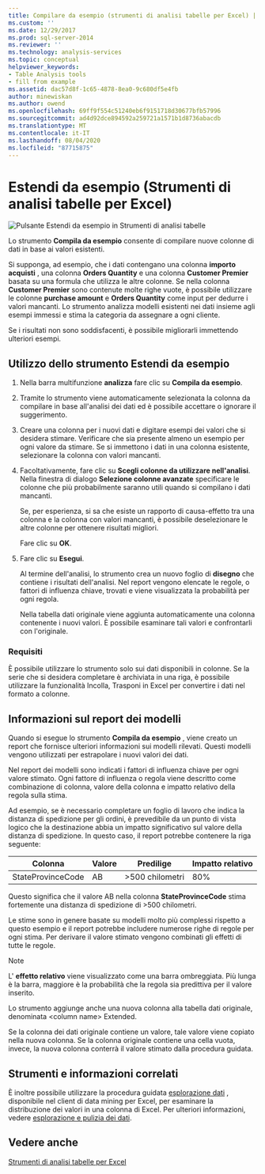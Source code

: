 ```yaml
---
title: Compilare da esempio (strumenti di analisi tabelle per Excel) | Microsoft Docs
ms.custom: ''
ms.date: 12/29/2017
ms.prod: sql-server-2014
ms.reviewer: ''
ms.technology: analysis-services
ms.topic: conceptual
helpviewer_keywords:
- Table Analysis tools
- fill from example
ms.assetid: dac57d8f-1c65-4878-8ea0-9c680df5e4fb
author: minewiskan
ms.author: owend
ms.openlocfilehash: 69ff9f554c51240eb6f9151718d30677bfb57996
ms.sourcegitcommit: ad4d92dce894592a259721a1571b1d8736abacdb
ms.translationtype: MT
ms.contentlocale: it-IT
ms.lasthandoff: 08/04/2020
ms.locfileid: "87715875"
---
```

# <a name="fill-from-example-table-analysis-tools-for-excel"></a>Estendi da esempio (Strumenti di analisi tabelle per Excel)
  ![Pulsante Estendi da esempio in Strumenti di analisi tabelle](media/tat-fillex.gif "Pulsante Estendi da esempio in Strumenti di analisi tabelle")  
  
 Lo strumento **Compila da esempio** consente di compilare nuove colonne di dati in base ai valori esistenti.  
  
 Si supponga, ad esempio, che i dati contengano una colonna **importo acquisti** , una colonna **Orders Quantity** e una colonna **Customer Premier** basata su una formula che utilizza le altre colonne. Se nella colonna **Customer Premier** sono contenute molte righe vuote, è possibile utilizzare le colonne **purchase amount** e **Orders Quantity** come input per dedurre i valori mancanti. Lo strumento analizza modelli esistenti nei dati insieme agli esempi immessi e stima la categoria da assegnare a ogni cliente.  
  
 Se i risultati non sono soddisfacenti, è possibile migliorarli immettendo ulteriori esempi.  
  
## <a name="using-the-fill-from-example-tool"></a>Utilizzo dello strumento Estendi da esempio  
  
1.  Nella barra multifunzione **analizza** fare clic su **Compila da esempio**.  
  
2.  Tramite lo strumento viene automaticamente selezionata la colonna da compilare in base all'analisi dei dati ed è possibile accettare o ignorare il suggerimento.  
  
3.  Creare una colonna per i nuovi dati e digitare esempi dei valori che si desidera stimare. Verificare che sia presente almeno un esempio per ogni valore da stimare. Se si immettono i dati in una colonna esistente, selezionare la colonna con valori mancanti.  
  
4.  Facoltativamente, fare clic su **Scegli colonne da utilizzare nell'analisi**. Nella finestra di dialogo **Selezione colonne avanzate** specificare le colonne che più probabilmente saranno utili quando si compilano i dati mancanti.  
  
     Se, per esperienza, si sa che esiste un rapporto di causa-effetto tra una colonna e la colonna con valori mancanti, è possibile deselezionare le altre colonne per ottenere risultati migliori.  
  
     Fare clic su **OK**.  
  
5.  Fare clic su **Esegui**.  
  
     Al termine dell'analisi, lo strumento crea un nuovo foglio di **disegno** che contiene i risultati dell'analisi. Nel report vengono elencate le regole, o fattori di influenza chiave, trovati e viene visualizzata la probabilità per ogni regola.  
  
     Nella tabella dati originale viene aggiunta automaticamente una colonna contenente i nuovi valori. È possibile esaminare tali valori e confrontarli con l'originale.  
  
### <a name="requirements"></a>Requisiti  
 È possibile utilizzare lo strumento solo sui dati disponibili in colonne. Se la serie che si desidera completare è archiviata in una riga, è possibile utilizzare la funzionalità Incolla, Trasponi in Excel per convertire i dati nel formato a colonne.  
  
## <a name="understanding-the-pattern-report"></a>Informazioni sul report dei modelli  
 Quando si esegue lo strumento **Compila da esempio** , viene creato un report che fornisce ulteriori informazioni sui modelli rilevati. Questi modelli vengono utilizzati per estrapolare i nuovi valori dei dati.  
  
 Nel report dei modelli sono indicati i fattori di influenza chiave per ogni valore stimato. Ogni fattore di influenza o regola viene descritto come combinazione di colonna, valore della colonna e impatto relativo della regola sulla stima.  
  
 Ad esempio, se è necessario completare un foglio di lavoro che indica la distanza di spedizione per gli ordini, è prevedibile da un punto di vista logico che la destinazione abbia un impatto significativo sul valore della distanza di spedizione. In questo caso, il report potrebbe contenere la riga seguente:  
  
|Colonna|Valore|Predilige|Impatto relativo|  
|------------|-----------|------------|---------------------|  
|StateProvinceCode|AB|>500 chilometri|80%|  
  
 Questo significa che il valore AB nella colonna **StateProvinceCode** stima fortemente una distanza di spedizione di >500 chilometri.  
  
 Le stime sono in genere basate su modelli molto più complessi rispetto a questo esempio e il report potrebbe includere numerose righe di regole per ogni stima. Per derivare il valore stimato vengono combinati gli effetti di tutte le regole.  
  
> [!NOTE]  
>  L' **effetto relativo** viene visualizzato come una barra ombreggiata. Più lunga è la barra, maggiore è la probabilità che la regola sia predittiva per il valore inserito.  
  
 Lo strumento aggiunge anche una nuova colonna alla tabella dati originale, denominata \<column name> Extended.  
  
 Se la colonna dei dati originale contiene un valore, tale valore viene copiato nella nuova colonna. Se la colonna originale contiene una cella vuota, invece, la nuova colonna conterrà il valore stimato dalla procedura guidata.  
  
## <a name="related-tools-and-information"></a>Strumenti e informazioni correlati  
 È inoltre possibile utilizzare la procedura guidata [esplorazione dati](explore-data-sql-server-data-mining-add-ins.md) , disponibile nel client di data mining per Excel, per esaminare la distribuzione dei valori in una colonna di Excel. Per ulteriori informazioni, vedere [esplorazione e pulizia dei dati](exploring-and-cleaning-data.md).  
  
## <a name="see-also"></a>Vedere anche  
 [Strumenti di analisi tabelle per Excel](table-analysis-tools-for-excel.md)  
  
  
